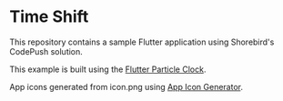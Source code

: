 # Time Shift

This repository contains a sample Flutter application using Shorebird's CodePush solution.

This example is built using the [Flutter Particle Clock](https://github.com/miickel/flutter_particle_clock).

App icons generated from icon.png using [App Icon Generator](https://www.appicon.co/).
